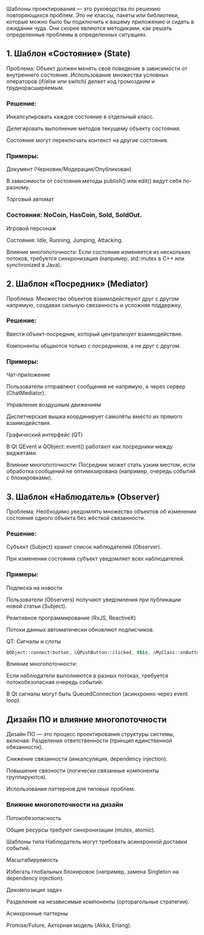 Шаблоны проектирования — это руководства по решению повторяющихся проблем. Это не классы, пакеты или библиотеки, которые можно было бы подключить к вашему приложению и сидеть в ожидании чуда. 
Они скорее являются методиками, как решать определенные проблемы в определенных ситуациях.

## 1. Шаблон «Состояние» (State)
Проблема:
Объект должен менять своё поведение в зависимости от внутреннего состояния. Использование множества условных операторов (if/else или switch) делает код громоздким и труднорасширяемым.

### Решение:

Инкапсулировать каждое состояние в отдельный класс.

Делегировать выполнение методов текущему объекту состояния.

Состояния могут переключать контекст на другие состояния.

### Примеры:

Документ (Черновик/Модерация/Опубликован)

В зависимости от состояния методы publish() или edit() ведут себя по-разному.

Торговый автомат

### Состояния: NoCoin, HasCoin, Sold, SoldOut.

Игровой персонаж

Состояния: Idle, Running, Jumping, Attacking.

Влияние многопоточности:
Если состояние изменяется из нескольких потоков, требуется синхронизация (например, std::mutex в C++ или synchronized в Java).

## 2. Шаблон «Посредник» (Mediator)
Проблема:
Множество объектов взаимодействуют друг с другом напрямую, создавая сильную связанность и усложняя поддержку.

### Решение:

Ввести объект-посредник, который централизует взаимодействие.

Компоненты общаются только с посредником, а не друг с другом.

### Примеры:

Чат-приложение

Пользователи отправляют сообщения не напрямую, а через сервер (ChatMediator).

Управление воздушным движением

Диспетчерская вышка координирует самолёты вместо их прямого взаимодействия.

Графический интерфейс (QT)

В Qt QEvent и QObject::event() работают как посредники между виджетами.

Влияние многопоточности:
Посредник может стать узким местом, если обработка сообщений не оптимизирована (например, очередь событий с блокировками).

## 3. Шаблон «Наблюдатель» (Observer)
Проблема:
Необходимо уведомлять множество объектов об изменении состояния одного объекта без жёсткой связанности.

### Решение:

Субъект (Subject) хранит список наблюдателей (Observer).

При изменении состояния субъект уведомляет всех наблюдателей.

### Примеры:

Подписка на новости

Пользователи (Observers) получают уведомления при публикации новой статьи (Subject).

Реактивное программирование (RxJS, ReactiveX)

Потоки данных автоматически обновляют подписчиков.

QT: Сигналы и слоты

```cpp
QObject::connect(button, &QPushButton::clicked, this, &MyClass::onButtonClicked);
```

Влияние многопоточности:

Если наблюдатели выполняются в разных потоках, требуется потокобезопасная очередь событий.

В Qt сигналы могут быть QueuedConnection (асинхронно через event loop).

## Дизайн ПО и влияние многопоточности

Дизайн ПО — это процесс проектирования структуры системы, включая:
Разделение ответственности (принцип единственной обязанности).

Снижение связанности (инкапсуляция, dependency injection).

Повышение связности (логически связанные компоненты группируются).

Использование паттернов для типовых проблем.

### Влияние многопоточности на дизайн
Потокобезопасность

Общие ресурсы требуют синхронизации (mutex, atomic).

Шаблоны типа Наблюдатель могут требовать асинхронной доставки событий.

Масштабируемость

Избегать глобальных блокировок (например, замена Singleton на dependency injection).

Декомпозиция задач

Разделение на независимые компоненты (орторагольные стратегии).

Асинхронные паттерны

Promise/Future, Акторная модель (Akka, Erlang).
